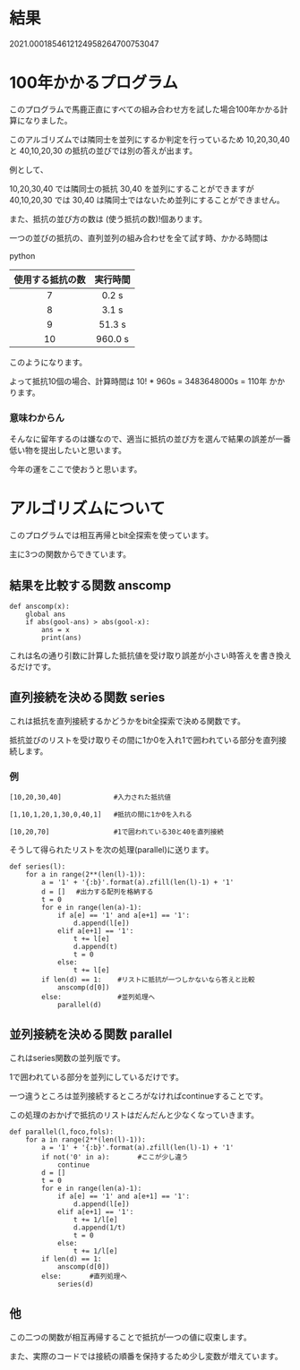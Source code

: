 # 結果

2021.0001854612124958264700753047

# 100年かかるプログラム

このプログラムで馬鹿正直にすべての組み合わせ方を試した場合100年かかる計算になりました。

このアルゴリズムでは隣同士を並列にするか判定を行っているため 10,20,30,40 と 40,10,20,30 の抵抗の並びでは別の答えが出ます。

例として、

10,20,30,40 では隣同士の抵抗 30,40 を並列にすることができますが 40,10,20,30 では 30,40 は隣同士ではないため並列にすることができません。

また、抵抗の並び方の数は (使う抵抗の数)!個あります。

一つの並びの抵抗の、直列並列の組み合わせを全て試す時、かかる時間は

python

| 使用する抵抗の数 | 実行時間 |
| :---: | :---: |
| 7 | 0.2 s |
| 8 | 3.1 s |
| 9 | 51.3 s |
| 10 | 960.0 s |

このようになります。

よって抵抗10個の場合、計算時間は 10! * 960s = 3483648000s = 110年 かかります。

### 意味わからん

そんなに留年するのは嫌なので、適当に抵抗の並び方を選んで結果の誤差が一番低い物を提出したいと思います。

今年の運をここで使おうと思います。

# アルゴリズムについて

このプログラムでは相互再帰とbit全探索を使っています。

主に3つの関数からできています。

## 結果を比較する関数 anscomp
```
def anscomp(x):
    global ans
    if abs(gool-ans) > abs(gool-x):
        ans = x
        print(ans)
```

これは名の通り引数に計算した抵抗値を受け取り誤差が小さい時答えを書き換えるだけです。

## 直列接続を決める関数 series

これは抵抗を直列接続するかどうかをbit全探索で決める関数です。

抵抗並びのリストを受け取りその間に1か0を入れ1で囲われている部分を直列接続します。

### 例

    [10,20,30,40]             #入力された抵抗値

    [1,10,1,20,1,30,0,40,1]   #抵抗の間に1か0を入れる
    
    [10,20,70]                #1で囲われている30と40を直列接続

そうして得られたリストを次の処理(parallel)に送ります。

```
def series(l):
    for a in range(2**(len(l)-1)):
        a = '1' + '{:b}'.format(a).zfill(len(l)-1) + '1'
        d = []　 #出力する配列を格納する
        t = 0
        for e in range(len(a)-1):
            if a[e] == '1' and a[e+1] == '1':
                d.append(l[e])
            elif a[e+1] == '1':
                t += l[e]
                d.append(t)
                t = 0
            else:
                t += l[e]
        if len(d) == 1:    #リストに抵抗が一つしかないなら答えと比較
            anscomp(d[0])
        else:              #並列処理へ
            parallel(d)
```

## 並列接続を決める関数 parallel

これはseries関数の並列版です。

1で囲われている部分を並列にしているだけです。

一つ違うところは並列接続するところがなければcontinueすることです。

この処理のおかげで抵抗のリストはだんだんと少なくなっていきます。

```
def parallel(l,foco,fols):
    for a in range(2**(len(l)-1)):
        a = '1' + '{:b}'.format(a).zfill(len(l)-1) + '1'
        if not('0' in a):       #ここが少し違う
            continue
        d = []
        t = 0
        for e in range(len(a)-1):
            if a[e] == '1' and a[e+1] == '1':
                d.append(l[e])
            elif a[e+1] == '1':
                t += 1/l[e]
                d.append(1/t)
                t = 0
            else:
                t += 1/l[e]
        if len(d) == 1:
            anscomp(d[0])
        else:       #直列処理へ
            series(d)
```

## 他

この二つの関数が相互再帰することで抵抗が一つの値に収束します。

また、実際のコードでは接続の順番を保持するため少し変数が増えています。
